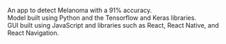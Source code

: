 An app to detect Melanoma with a 91% accuracy. <br> 
Model built using Python and the Tensorflow and Keras libraries. <br>
GUI built using JavaScript and libraries such as React, React Native, and React Navigation. 
